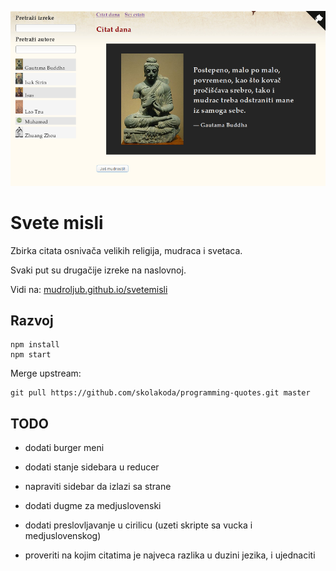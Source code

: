 [![](screen.png)](https://mudroljub.github.io/svetemisli)

# Svete misli

Zbirka citata osnivača velikih religija, mudraca i svetaca.

Svaki put su drugačije izreke na naslovnoj.

Vidi na: [mudroljub.github.io/svetemisli](https://mudroljub.github.io/svetemisli)

## Razvoj

```
npm install
npm start
```

Merge upstream:

```
git pull https://github.com/skolakoda/programming-quotes.git master
```

## TODO

- dodati burger meni
- dodati stanje sidebara u reducer
- napraviti sidebar da izlazi sa strane
- dodati dugme za medjuslovenski
- dodati preslovljavanje u cirilicu (uzeti skripte sa vucka i medjuslovenskog)

- proveriti na kojim citatima je najveca razlika u duzini jezika, i ujednaciti
